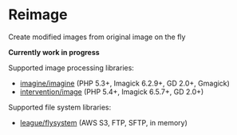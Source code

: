 # Reimage
Create modified images from original image on the fly

**Currently work in progress**

Supported image processing libraries:
- [imagine/imagine](https://github.com/avalanche123/Imagine) (PHP 5.3+, Imagick 6.2.9+, GD 2.0+, Gmagick)
- [intervention/image](https://github.com/Intervention/image) (PHP 5.4+, Imagick 6.5.7+, GD 2.0+)

Supported file system libraries:
- [league/flysystem](https://flysystem.thephpleague.com/) (AWS S3, FTP, SFTP, in memory)
